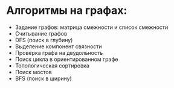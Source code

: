 # Алгоритмы на графах:

- Задание графов: матрица смежности и список смежности
- Считывание графов
- DFS (поиск в глубину)
- Выделение компонент связности
- Проверка графа на двудольность
- Поиск цикла в ориентированном графе
- Топологическая сортировка 
- Поиск мостов
- BFS (поиск в ширину)



